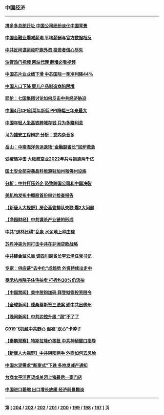 ### 中国经济
---
#### [拼多多总部迁址 中国公司纷纷淡化中国背景](../../pages/ncid283/n13994366.md?05121645) 
#### [中国金融业爆减薪潮 平均薪酬与官方数据相反](../../pages/ncid283/n13994415.md?05121645) 
#### [中共反间谍运动吓跑外资 投资者信心尽失](../../pages/ncid283/n13994515.md?05121645) 
#### [油管热门视频 网站代理 翻墙必看视频](http://138.2.39.72:81/youtube.html?epic-marker?05121645)
#### [中国芯片业业绩下滑 中芯国际一季净利降44%](../../pages/ncid283/n13994292.md?05121645) 
#### [中国人口下降 婴儿产品制造商陷困境](../../pages/ncid283/n13994277.md?05121645) 
#### [耶伦：七国集团讨论如何反击中共经济胁迫](../../pages/ncid283/n13994141.md?05121645) 
#### [中国4月CPI创两年新低 PPI降幅三年来最大](../../pages/ncid283/n13993744.md?05121645) 
#### [中国年轻人坐高铁跨城存钱 只为多赚利息](../../pages/ncid283/n13994133.md?05121645) 
#### [习为雄安工程辩护 分析：党内杂音多](../../pages/ncid283/n13993747.md?05121645) 
#### [岳山：中南海洋务派退场“金融副省长”回炉救急](../../pages/ncid283/n13993890.md?05121645) 
#### [受疫情冲击 大陆航空业2022年共亏损逾两千亿](../../pages/ncid283/n13993427.md?05121645) 
#### [国土安全部突袭晶科能源驻加州和佛州设施](../../pages/ncid283/n13993270.md?05121645) 
#### [分析：中共打压外企 恐致跨国公司和中国决裂](../../pages/ncid283/n13993252.md?05121645) 
#### [美机构发布中概股首份审计检查报告](../../pages/ncid283/n13993266.md?05121645) 
#### [【新唐人大视野】房企高管排队失联 爆2大问题](../../pages/ncid283/n13993235.md?05121645) 
#### [【净园财经】中共谋杀产业链的形成](../../pages/ncid283/n13993205.md?05121645) 
#### [中共“退林还耕”乱象 水泥地上种庄稼](../../pages/ncid283/n13993159.md?05121645) 
#### [苏丹冲突为何打击中共在非洲贷款战略](../../pages/ncid283/n13993193.md?05121645) 
#### [中共建金监总局 调四川副省长李云泽任党书记](../../pages/ncid283/n13992951.md?05121645) 
#### [专家：供应链“去中化”成趋势 外资持续出走中](../../pages/ncid283/n13992904.md?05121645) 
#### [泰禾杭州院子住宅拍卖 打折约30%仍流拍](../../pages/ncid283/n13992970.md?05121645) 
#### [【中国禁闻】美中脱钩加码 拜登拟签投资限令](../../pages/ncid283/n13992461.md?05121645) 
#### [【全球新闻】德桑蒂斯签三法案 逐中共出佛州](../../pages/ncid283/n13992919.md?05121645) 
#### [【晚间新闻】中共边控升级 “润”不了了](../../pages/ncid283/n13992918.md?05121645) 
#### [C919飞机藏中共野心 但被“双心”卡脖子](../../pages/ncid283/n13991824.md?05121645) 
#### [【秦鹏观察】特斯拉降价挨批 中共神秘窗口指导](../../pages/ncid283/n13992557.md?05121645) 
#### [【新唐人大视野】中共阴阳两手 外商如何去风险](../../pages/ncid283/n13992428.md?05121645) 
#### [中国水泥需求“断崖式”下跌 多地发减产通知](../../pages/ncid283/n13992538.md?05121645) 
#### [台商太平洋百货或关闭上海最后一家门店](../../pages/ncid283/n13992415.md?05121645) 
#### [中国进口萎缩 出口增长放缓 经济前景黯淡](../../pages/ncid283/n13992269.md?05121645) 

---
#### 第 [ [204](./204.md?05121645) / [203](./203.md?05121645) / [202](./202.md?05121645) / [201](./201.md?05121645) / [200](./200.md?05121645) / [199](./199.md?05121645) / [198](./198.md?05121645) / [197](./197.md?05121645) ] 页
